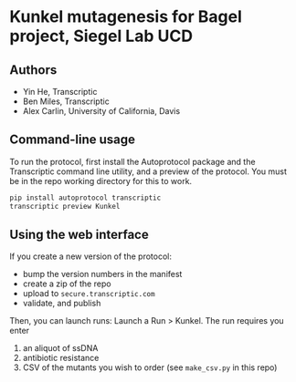 # Kunkel mutagenesis for Bagel project, Siegel Lab UCD 

## Authors

+ Yin He, Transcriptic
+ Ben Miles, Transcriptic
+ Alex Carlin, University of California, Davis 

## Command-line usage

To run the protocol, first install the Autoprotocol package and the Transcriptic command line utility, 
and a preview of the protocol. You must be in the repo working directory for this to work. 

```bash
pip install autoprotocol transcriptic
transcriptic preview Kunkel 
```

## Using the web interface 

If you create a new version of the protocol:

+ bump the version numbers in the manifest
+ create a zip of the repo 
+ upload to `secure.transcriptic.com`
+ validate, and publish 

Then, you can launch runs: Launch a Run > Kunkel. The run requires you enter 

1. an aliquot of ssDNA 
2. antibiotic resistance 
3. CSV of the mutants you wish to order (see `make_csv.py` in this repo) 

